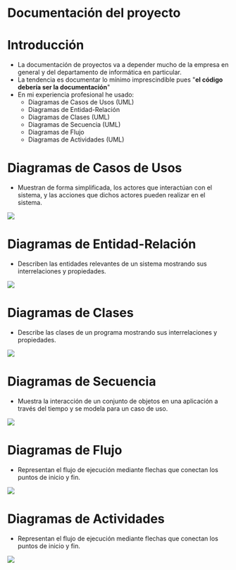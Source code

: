 # Documentación del proyecto

# Introducción

- La documentación de proyectos va a depender mucho de la empresa en general
y del departamento de informática en particular.
- La tendencia es documentar lo mínimo imprescindible pues
"**el código debería ser la documentación**"
- En mi experiencia profesional he usado:
    - Diagramas de Casos de Usos (UML)
    - Diagramas de Entidad-Relación
    - Diagramas de Clases (UML)
    - Diagramas de Secuencia (UML)
    - Diagramas de Flujo
    - Diagramas de Actividades (UML)

# Diagramas de Casos de Usos

- Muestran de forma simplificada, los actores que interactúan con el sistema,
y las acciones que dichos actores pueden realizar en el sistema.

![](../img/diagrama-UML-casos-de-uso.png)

# Diagramas de Entidad-Relación

- Describen las entidades relevantes de un sistema mostrando
sus interrelaciones y propiedades.

![](../img/diagrama-ER.png)

# Diagramas de Clases

- Describe las clases de un programa mostrando
sus interrelaciones y propiedades.

![](../img/diagrama-UML-clases.png)

# Diagramas de Secuencia

- Muestra la interacción de un conjunto de objetos en una aplicación
a través del tiempo y se modela para un caso de uso.

![](../img/diagrama-UML-secuencia.png)

# Diagramas de Flujo

- Representan el flujo de ejecución mediante flechas
que conectan los puntos de inicio y fin.

![](../img/diagrama-flujo.png)

# Diagramas de Actividades

- Representan el flujo de ejecución mediante flechas
que conectan los puntos de inicio y fin.

![](../img/diagrama-UML-actividades.png)
